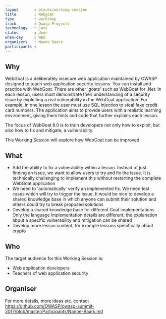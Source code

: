 ```yaml
---
layout       : blocks/working-session
title        : Webgoat
type         : workshop
track        : Owasp Projects
technology   : Java
status       : done
when-day     : Wed
organizers   : Nanne Baars
participants :
---
```


## Why

WebGoat is a deliberately insecure web application maintained by OWASP designed to teach web application security lessons. You can install and practice with WebGoat. There are other 'goats' such as WebGoat for .Net. In each lesson, users must demonstrate their understanding of a security issue by exploiting a real vulnerability in the WebGoat application. For example, in one lesson the user must use SQL injection to steal fake credit card numbers. The application aims to provide users with a realistic learning environment, giving them hints and code that further explains each lesson.

The focus of WebGoat 8.0 is to train developers not only how to exploit, but also how to fix and mitigate, a vulnerability. 

This Working Session will explore how WebGoat can be improved.

## What

- Add the ability to fix a vulnerability within a lesson. Instead of just finding an issue, we want to allow users to try and fix the issue. It is technically challenging to implement this without restarting the complete WebGoat application
- We need to 'automatically' verify an implemented fix. We need test cases which will try to trigger the issue. It would be nice to develop a shared knowledge base in which anyone can submit their solution and others could try to break proposed solutions 
- Develop a shared knowledge base for different Goat implementations. Only the language implementation details are 
 different; the explanation about a specific vulnerability and mitigation can be shared
- Develop more lesson content, for example lessons specifically about crypto 

##  Who

The target audience for this Working Session is:

- Web application developers
- Teachers of web application security

## Organiser

For more details, more ideas etc. contact https://github.com/OWASP/owasp-summit-2017/blob/master/Participants/Nanne-Baars.md
